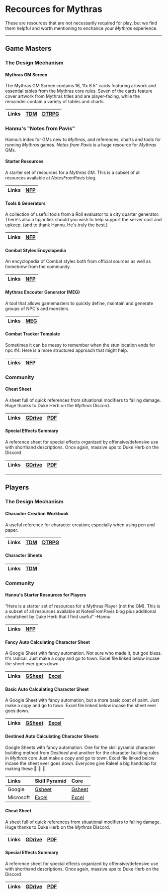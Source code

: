 # Recources for Mythras

These are resources that are not necessarily required for play, but we find them helpful and worth mentioning to enchance your _Mythras_ experience.

---
## Game Masters

### The Design Mechanism

#### Mythras GM Screen

The Mythras GM Screen contains 16, 11x 8.5" cards featuring artwork and essential tables from the Mythras core rules. Seven of the cards feature cover artwork from Mythras titles and are player-facing, while the remainder contain a variety of tables and charts.

| Links | [TDM](https://thedesignmechanism.com/mythras-gm-screen/) | [DTRPG](https://www.drivethrurpg.com/en/product/254891/mythras-gm-screen) |
| :-- | :-- | :-- |

### Hannu's "Notes from Pavis"

Hannu’s index for GMs new to _Mythras_, and references, charts and tools for running _Mythras_ games. _Notes from Pavis_ is a huge resource for _Mythras_ GMs.

#### Starter Resources

A starter set of resources for a _Mythras_ GM. This is a subset of all resources available at _NotesFromPavis_ blog.

| Links | [NFP](https://notesfrompavis.blog/2020/12/28/starter-resources-for-mythras-gm/) |
| :-- | :-- |

#### Tools & Generators
A collection of useful tools from a Roll evaluator to a city quarter generator. There's also a tipjar link should you wish to help support the server cost and upkeep. \(and to thank Hannu. He's truly the best.\)

| Links | [NFP](http://tools.notesfrompavis.com/) |
| :-- | :-- |

#### Combat Styles Encyclopedia

An encyclopedia of Combat styles both from official sources as well as homebrew from the community.

| Links | [NFP](https://notesfrompavis.blog/2022/06/11/combat-styles-combine-and-go-encyclopaedic/) |
| :-- | :-- |

#### Mythras Encouter Generator (MEG)

A tool that allows gamemasters to quickly define, maintain and generate groups of NPC's and monsters.

| Links | [MEG](https://mythras.skoll.xyz/instructions/) |
| :-- | :-- |

#### Combat Tracker Template

Sometimes it can be messy to remember when the stun location ends for npc #4. Here is a more structured approach that might help.

| Links | [NFP](https://notesfrompavis.blog/2024/08/26/combat-tracker-template-for-mythras/) |
| :-- | :-- |

### Community

#### Cheat Sheet

A sheet full of quick references from situational modifiers to falling damage. Huge thanks to Duke Herb on the _Mythras_ Discord.

| Links | [GDrive](https://drive.google.com/file/d/1f5FVPO4t0ZGYLbax81SUSwnVnfk7GrKz/view?usp=sharing) | <a href="https://github.com/AdeptAustin/mythras-publications-and-links/raw/main/Cheat_Sheet.pdf">PDF<a/> |
| :-- | :-- | :-- |

#### Special Effects Summary

A reference sheet for special effects organized by offensive/defensive use with shorthand descriptions. Once again, massive ups to Duke Herb on the Discord

| Links | [GDrive](https://drive.google.com/file/d/1fG-piDQxn1dmAMFaeQ0kyDA2JRK39LNK/view?usp=sharing) | <a href="https://github.com/AdeptAustin/mythras-publications-and-links/raw/main/Special_Effects.pdf">PDF<a/> |
| :-- | :-- | :-- |

---
## Players

### The Design Mechanism

#### Character Creation Workbook

A useful reference for character creation; especially when using pen and paper.

| Links | [TDM](https://thedesignmechanism.com/mythras-character-creation-workbook/) | [DTRPG](https://www.drivethrurpg.com/en/product/254240/mythras-character-creation-workbook) |
| :-- | :-- | :-- |

#### Character Sheets

| Links | [TDM](https://thedesignmechanism.com/character-sheets/) |
| :-- | :-- |

### Community

#### Hannu's Starter Resources for Players

"Here is a starter set of resources for a Mythras Player (not the GM). This is a subset of all resources available at NotesFromPavis blog plus additional cheatsheet by Duke Herb that I find useful" -Hannu

| Links | [NFP](https://notesfrompavis.blog/2024/07/22/starter-resources-summary-for-mythras-player/) |
| :-- | :-- |


#### Fancy Auto Calculating Character Sheet

A Google Sheet with fancy automation. Not sure who made it, but god bless. It's radical. Just make a copy and go to town. Excel file linked below incase the sheet ever goes down.

| Links | [GSheet](https://docs.google.com/spreadsheets/d/1Jq63xSupyvwZeH5nWtcViNrzLQd_L7Y3kj_9-uncxvQ/edit?usp=sharing) | <a href="https://github.com/AdeptAustin/mythras-publications-and-links/raw/main/FANCY_Mythras_Autocalculating_Sheet_Updated_5-14-2024.xlsx">Excel<a/> |
| :-- | :-- | :-- |

#### Basic Auto Calculating Character Sheet

A Google Sheet with fancy automation, but a more basic coat of paint. Just make a copy and go to town. Excel file linked below incase the sheet ever goes down.

| Links | [GSheet](https://docs.google.com/spreadsheets/d/1oH6Q-Xj2Tr2yxkWvsWnM3QFVPZWxQHy1BVniN02MCRM/edit?usp=sharing) | <a href="https://github.com/AdeptAustin/mythras-publications-and-links/raw/main/BASIC_Mythras_Autocalculating_Sheet_Updated_5-14-2024.xlsx">Excel<a/> |
| :-- | :-- | :-- |

#### Destined Auto Calculating Character Sheets

Google Sheets with fancy automation. One for the skill pyramid character building method from _Destined_ and another for the character building rules in _Mythras_ core Just make a copy and go to town. Excel file linked below incase the sheet ever goes down. Everyone give Raleel a big handclap for making these :clap: :clap: :clap:

| Links | Skill Pyramid | Core |
| :-- | :-- | :-- |
| Google | [Gsheet](https://docs.google.com/spreadsheets/d/1U4ngUX5gB70_YAPJQV5GtwD204RkdoihrXkQIyaP8wo/edit?usp=sharing) | [Gsheet](https://docs.google.com/spreadsheets/d/17zn0TBLOVn7ZJ0LsBqd0DjD7_jk9170qvNbF9tfQ8pE/edit?usp=sharing) |
| Microsoft | <a href="https://github.com/AdeptAustin/mythras-publications-and-links/raw/main/Destined_Autocalculating_Sheet_-_Skill_Pyramid_Version.xlsx">Excel<a/> | <a href="https://github.com/AdeptAustin/mythras-publications-and-links/raw/main/Destined_Autocalculating_Sheet.xlsx">Excel<a/> |

#### Cheat Sheet

A sheet full of quick references from situational modifiers to falling damage. Huge thanks to Duke Herb on the _Mythras_ Discord.

| Links | [GDrive](https://drive.google.com/file/d/1f5FVPO4t0ZGYLbax81SUSwnVnfk7GrKz/view?usp=sharing) | <a href="https://github.com/AdeptAustin/mythras-publications-and-links/raw/main/Cheat_Sheet.pdf">PDF<a/> |
| :-- | :-- | :-- |

#### Special Effects Summary

A reference sheet for special effects organized by offensive/defensive use with shorthand descriptions. Once again, massive ups to Duke Herb on the Discord

| Links | [GDrive](https://drive.google.com/file/d/1fG-piDQxn1dmAMFaeQ0kyDA2JRK39LNK/view?usp=sharing) | <a href="https://github.com/AdeptAustin/mythras-publications-and-links/raw/main/Special_Effects.pdf">PDF<a/> |
| :-- | :-- | :-- |